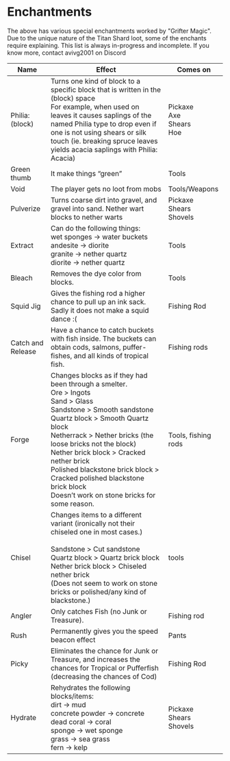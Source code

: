 # Enchantments

The above has various special enchantments worked by "Grifter Magic".
Due to the unique nature of the Titan Shard loot, some of the enchants require explaining. This list is always in-progress and incomplete. If you know more, contact avivg2001 on Discord


Name|Effect|Comes on
----|------|--------
Philia: (block)|Turns one kind of block to a specific block that is written in the (block) space<br>For example, when used on leaves it causes saplings of the named Philia type to drop even if one is not using shears or silk touch (ie. breaking spruce leaves yields acacia saplings with Philia: Acacia)|Pickaxe<br>Axe<br>Shears<br>Hoe
Green thumb|It make things “green”|Tools
Void|The player gets no loot from mobs|Tools/Weapons
Pulverize|Turns coarse dirt into gravel, and gravel into sand. Nether wart blocks to nether warts|Pickaxe<br>Shears<br>Shovels
Extract|Can do the following things:<br>wet sponges -> water buckets<br>andesite -> diorite<br>granite -> nether quartz<br>diorite -> nether quartz|Tools
Bleach|Removes the dye color from blocks.|Tools
Squid Jig|Gives the fishing rod a higher chance to pull up an ink sack.<br>Sadly it does not make a squid dance :(|Fishing Rod
Catch and Release|Have a chance to catch buckets with fish inside. The buckets can obtain cods, salmons, puffer-fishes, and all kinds of tropical fish.|Fishing rods
Forge|Changes blocks as if they had been through a smelter.<br>Ore > Ingots<br>Sand > Glass<br>Sandstone > Smooth sandstone<br>Quartz block > Smooth Quartz block<br>Netherrack > Nether bricks (the loose bricks not the block)<br>Nether brick block > Cracked nether brick<br>Polished blackstone brick block > Cracked polished blackstone brick block<br>Doesn’t work on stone bricks for some reason. |Tools, fishing rods
Chisel|Changes items to a different variant (ironically not their chiseled one in most cases.)<br><br>Sandstone > Cut sandstone<br>Quartz block > Quartz brick block<br>Nether brick block > Chiseled nether brick<br>(Does not seem to work on stone bricks or polished/any kind of blackstone.)|tools
Angler|Only catches Fish (no Junk or Treasure). |Fishing rod
Rush|Permanently gives you the speed beacon effect|Pants
Picky|Eliminates the chance for Junk or Treasure, and increases the chances for Tropical or Pufferfish (decreasing the chances of Cod)|Fishing Rod
Hydrate|Rehydrates the following blocks/items:<br>dirt -> mud<br>concrete powder -> concrete<br>dead coral -> coral<br>sponge -> wet sponge<br>grass -> sea grass<br>fern -> kelp|Pickaxe<br>Shears<br>Shovels



